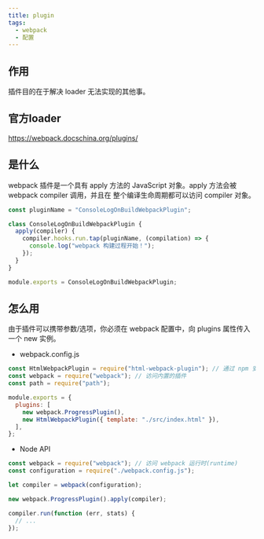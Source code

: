 ```yaml
---
title: plugin
tags:
  - webpack
  - 配置
---
```


## 作用

插件目的在于解决 loader 无法实现的其他事。

## 官方loader
https://webpack.docschina.org/plugins/

## 是什么

webpack 插件是一个具有 apply 方法的 JavaScript 对象。apply 方法会被 webpack compiler 调用，并且在 整个编译生命周期都可以访问 compiler 对象。

```js
const pluginName = "ConsoleLogOnBuildWebpackPlugin";

class ConsoleLogOnBuildWebpackPlugin {
  apply(compiler) {
    compiler.hooks.run.tap(pluginName, (compilation) => {
      console.log("webpack 构建过程开始！");
    });
  }
}

module.exports = ConsoleLogOnBuildWebpackPlugin;
```

## 怎么用

由于插件可以携带参数/选项，你必须在 webpack 配置中，向 plugins 属性传入一个 new 实例。

- webpack.config.js

```js
const HtmlWebpackPlugin = require("html-webpack-plugin"); // 通过 npm 安装
const webpack = require("webpack"); // 访问内置的插件
const path = require("path");

module.exports = {
  plugins: [
    new webpack.ProgressPlugin(),
    new HtmlWebpackPlugin({ template: "./src/index.html" }),
  ],
};
```

- Node API

```js
const webpack = require("webpack"); // 访问 webpack 运行时(runtime)
const configuration = require("./webpack.config.js");

let compiler = webpack(configuration);

new webpack.ProgressPlugin().apply(compiler);

compiler.run(function (err, stats) {
  // ...
});
```
